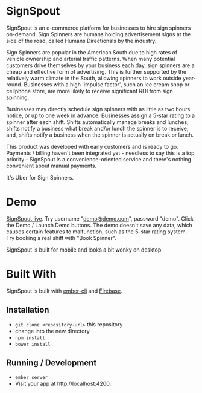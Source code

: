# SignSpout

SignSpout is an e-commerce platform for businesses to hire sign spinners on-demand. Sign Spinners are humans holding advertisement signs at the side of the road, called Humans Directionals by the industry. 

Sign Spinners are popular in the American South due to high rates of vehicle ownership and arterial traffic patterns. When many potential customers drive themselves by your business each day, sign spinners are a cheap and effective form of advertising. This is further supported by the relatively warm climate in the South, allowing spinners to work outside year-round. Businesses with a high 'impulse factor', such an ice cream shop or cellphone store, are more likely to receive significant ROI from sign spinning.

Businesses may directly schedule sign spinners with as little as two hours notice, or up to one week in advance. Businesses assign a 5-star rating to a spinner after each shift. Shifts automatically manage breaks and lunches; shifts notify a business what break and/or lunch the spinner is to receive; and, shifts notify a business when the spinner is actually on break or lunch.

This product was developed with early customers and is ready to go. Payments / billing haven't been integrated yet - needless to say this is a top priority - SignSpout is a convenience-oriented service and there's nothing convenient about manual payments.

It's Uber for Sign Spinners.

# Demo

[SignSpout live](http://www.signspout.com/). Try username "demo@demo.com", password "demo". Click the Demo / Launch Demo buttons. The demo doesn't save any data, which causes certain features to malfunction, such as the 5-star rating system. Try booking a real shift with "Book Spinner".

SignSpout is built for mobile and looks a bit wonky on desktop.

# Built With

SignSpout is built with [ember-cli](http://www.ember-cli.com/) and [Firebase](https://www.firebase.com/).

## Installation

* `git clone <repository-url>` this repository
* change into the new directory
* `npm install`
* `bower install`

## Running / Development

* `ember server`
* Visit your app at http://localhost:4200.
